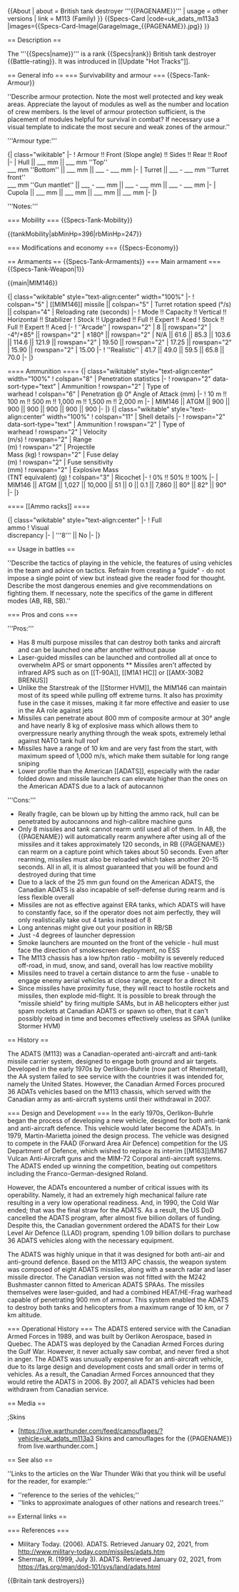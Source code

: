 {{About
| about = British tank destroyer '''{{PAGENAME}}'''
| usage = other versions
| link = M113 (Family)
}}
{{Specs-Card
|code=uk_adats_m113a3
|images={{Specs-Card-Image|GarageImage_{{PAGENAME}}.jpg}}
}}

== Description ==
<!-- ''In the description, the first part should be about the history of the creation and combat usage of the vehicle, as well as its key features. In the second part, tell the reader about the ground vehicle in the game. Insert a screenshot of the vehicle, so that if the novice player does not remember the vehicle by name, he will immediately understand what kind of vehicle the article is talking about.'' -->
The '''{{Specs|name}}''' is a rank {{Specs|rank}} British tank destroyer {{Battle-rating}}. It was introduced in [[Update "Hot Tracks"]].

== General info ==
=== Survivability and armour ===
{{Specs-Tank-Armour}}
<!-- ''Describe armour protection. Note the most well protected and key weak areas. Appreciate the layout of modules as well as the number and location of crew members. Is the level of armour protection sufficient, is the placement of modules helpful for survival in combat? If necessary use a visual template to indicate the most secure and weak zones of the armour.'' -->
''Describe armour protection. Note the most well protected and key weak areas. Appreciate the layout of modules as well as the number and location of crew members. Is the level of armour protection sufficient, is the placement of modules helpful for survival in combat? If necessary use a visual template to indicate the most secure and weak zones of the armour.''

'''Armour type:''' <!-- The types of armour present on the vehicle and their general locations -->
<!-- Example: * Rolled homogeneous armour (Front, Side, Rear, Hull roof)
* Cast homogeneous armour (Turret, Transmission area) -->

{| class="wikitable"
|-
! Armour !! Front (Slope angle) !! Sides !! Rear !! Roof
|-
| Hull || ___ mm || ___ mm ''Top'' <br> ___ mm ''Bottom'' || ___ mm || ___ - ___ mm
|-
| Turret || ___ - ___ mm ''Turret front'' <br> ___ mm ''Gun mantlet'' || ___ - ___ mm || ___ - ___ mm || ___ - ___ mm
|-
| Cupola || ___ mm || ___ mm || ___ mm || ___ mm
|-
|}

'''Notes:''' <!-- Any additional notes which the user needs to be aware of -->
<!-- Example: * Suspension wheels are 20 mm thick, tracks are 30 mm thick, and torsion bars are 60 mm thick. -->

=== Mobility ===
{{Specs-Tank-Mobility}}
<!-- ''Write about the mobility of the ground vehicle. Estimate the specific power and manoeuvrability, as well as the maximum speed forwards and backwards.'' -->

{{tankMobility|abMinHp=396|rbMinHp=247}}

=== Modifications and economy ===
{{Specs-Economy}}

== Armaments ==
{{Specs-Tank-Armaments}}
=== Main armament ===
{{Specs-Tank-Weapon|1}}
<!-- ''Give the reader information about the characteristics of the main gun. Assess its effectiveness in a battle based on the reloading speed, ballistics and the power of shells. Do not forget about the flexibility of the fire, that is how quickly the cannon can be aimed at the target, open fire on it and aim at another enemy. Add a link to the main article on the gun: <code><nowiki>{{main|Name of the weapon}}</nowiki></code>. Describe in general terms the ammunition available for the main gun. Give advice on how to use them and how to fill the ammunition storage.'' -->
{{main|MIM146}}

{| class="wikitable" style="text-align:center" width="100%"
|-
! colspan="5" | [[MIM146]] missile || colspan="5" | Turret rotation speed (°/s) || colspan="4" | Reloading rate (seconds)
|-
! Mode !! Capacity !! Vertical !! Horizontal !! Stabilizer
! Stock !! Upgraded !! Full !! Expert !! Aced
! Stock !! Full !! Expert !! Aced
|-
! ''Arcade''
| rowspan="2" | 8 || rowspan="2" | -4°/+85° || rowspan="2" | ±180° || rowspan="2" | N/A || 61.6 || 85.3 || 103.6 || 114.6 || 121.9 || rowspan="2" | 19.50 || rowspan="2" | 17.25 || rowspan="2" | 15.90 || rowspan="2" | 15.00
|-
! ''Realistic''
| 41.7 || 49.0 || 59.5 || 65.8 || 70.0
|-
|}

==== Ammunition ====
{| class="wikitable" style="text-align:center" width="100%"
! colspan="8" | Penetration statistics
|-
! rowspan="2" data-sort-type="text" | Ammunition
! rowspan="2" | Type of<br>warhead
! colspan="6" | Penetration @ 0° Angle of Attack (mm)
|-
! 10 m !! 100 m !! 500 m !! 1,000 m !! 1,500 m !! 2,000 m
|-
| MIM146 || ATGM || 900 || 900 || 900 || 900 || 900 || 900
|-
|}
{| class="wikitable" style="text-align:center" width="100%"
! colspan="11" | Shell details
|-
! rowspan="2" data-sort-type="text" | Ammunition
! rowspan="2" | Type of<br>warhead
! rowspan="2" | Velocity<br>(m/s)
! rowspan="2" | Range<br>(m)
! rowspan="2" | Projectile<br>Mass (kg)
! rowspan="2" | Fuse delay<br>(m)
! rowspan="2" | Fuse sensitivity<br>(mm)
! rowspan="2" | Explosive Mass<br>(TNT equivalent) (g)
! colspan="3" | Ricochet
|-
! 0% !! 50% !! 100%
|-
| MIM146 || ATGM || 1,027 || 10,000 || 51 || 0 || 0.1 || 7,860 || 80° || 82° || 90°
|-
|}

==== [[Ammo racks]] ====
<!-- [[File:Ammoracks_{{PAGENAME}}.png|right|thumb|x250px|[[Ammo racks]] of the {{PAGENAME}}]] -->
<!-- '''Last updated:''' -->
{| class="wikitable" style="text-align:center"
|-
! Full<br>ammo
! Visual<br>discrepancy
|-
| '''8''' || No
|-
|}

== Usage in battles ==
<!-- ''Describe the tactics of playing in the vehicle, the features of using vehicles in the team and advice on tactics. Refrain from creating a "guide" - do not impose a single point of view but instead give the reader food for thought. Describe the most dangerous enemies and give recommendations on fighting them. If necessary, note the specifics of the game in different modes (AB, RB, SB).'' -->
''Describe the tactics of playing in the vehicle, the features of using vehicles in the team and advice on tactics. Refrain from creating a "guide" - do not impose a single point of view but instead give the reader food for thought. Describe the most dangerous enemies and give recommendations on fighting them. If necessary, note the specifics of the game in different modes (AB, RB, SB).''

=== Pros and cons ===
<!-- ''Summarise and briefly evaluate the vehicle in terms of its characteristics and combat effectiveness. Mark its pros and cons in a bulleted list. Try not to use more than 6 points for each of the characteristics. Avoid using categorical definitions such as "bad", "good" and the like - use substitutions with softer forms such as "inadequate" and "effective".'' -->

'''Pros:'''

* Has 8 multi purpose missiles that can destroy both tanks and aircraft and can be launched one after another without pause
* Laser-guided missiles can be launched and controlled all at once to overwhelm APS or smart opponents
** Missiles aren't affected by infrared APS such as on [[T-90A]], [[M1A1 HC]] or [[AMX-30B2 BRENUS]]
* Unlike the Starstreak of the [[Stormer HVM]], the MIM146 can maintain most of its speed while pulling off extreme turns. It also has proximity fuse in the case it misses, making it far more effective and easier to use in the AA role against jets
* Missiles can penetrate about 800 mm of composite armour at 30° angle and have nearly 8 kg of explosive mass which allows them to overpressure nearly anything through the weak spots, extremely lethal against NATO tank hull roof
* Missiles have a range of 10 km and are very fast from the start, with maximum speed of 1,000 m/s, which make them suitable for long range sniping
* Lower profile than the American [[ADATS]], especially with the radar folded down and missile launchers can elevate higher than the ones on the American ADATS due to a lack of autocannon

'''Cons:'''

* Really fragile, can be blown up by hitting the ammo rack, hull can be penetrated by autocannons and high-calibre machine guns
* Only 8 missiles and tank cannot rearm until used all of them. In AB, the {{PAGENAME}} will automatically rearm anywhere after using all of the missiles and it takes approximately 120 seconds, in RB {{PAGENAME}} can rearm on a capture point which takes about 50 seconds. Even after rearming, missiles must also be reloaded which takes another 20-15 seconds. All in all, it is almost guaranteed that you will be found and destroyed during that time 
* Due to a lack of the 25 mm gun found on the American ADATS, the Canadian ADATS is also incapable of self-defense during rearm and is less flexible overall
* Missiles are not as effective against ERA tanks, which ADATS will have to constantly face, so if the operator does not aim perfectly, they will only realistically take out 4 tanks instead of 8
* Long antennas might give out your position in RB/SB
* Just -4 degrees of launcher depression
* Smoke launchers are mounted on the front of the vehicle - hull must face the direction of smokescreen deployment, no ESS
* The M113 chassis has a low hp/ton ratio - mobility is severely reduced off-road, in mud, snow, and sand, overall has low reactive mobility
* Missiles need to travel a certain distance to arm the fuse - unable to engage enemy aerial vehicles at close range, except for a direct hit
* Since missiles have proximity fuse, they will react to hostile rockets and missiles, then explode mid-flight. It is possible to break through the "missile shield" by firing multiple SAMs, but in AB helicopters either just spam rockets at Canadian ADATS or spawn so often, that it can't possibly reload in time and becomes effectively useless as SPAA (unlike Stormer HVM)

== History ==
<!-- ''Describe the history of the creation and combat usage of the vehicle in more detail than in the introduction. If the historical reference turns out to be too long, take it to a separate article, taking a link to the article about the vehicle and adding a block "/History" (example: <nowiki>https://wiki.warthunder.com/(Vehicle-name)/History</nowiki>) and add a link to it here using the <code>main</code> template. Be sure to reference text and sources by using <code><nowiki><ref></ref></nowiki></code>, as well as adding them at the end of the article with <code><nowiki><references /></nowiki></code>. This section may also include the vehicle's dev blog entry (if applicable) and the in-game encyclopedia description (under <code><nowiki>=== In-game description ===</nowiki></code>, also if applicable).'' -->

The ADATS (M113) was a Canadian-operated anti-aircraft and anti-tank missile carrier system, designed to engage both ground and air targets. Developed in the early 1970s by Oerlikon-Buhrle (now part of Rheinmetall), the AA system failed to see service with the countries it was intended for, namely the United States. However, the Canadian Armed Forces procured 36 ADATs vehicles based on the M113 chassis, which served with the Canadian army as anti-aircraft systems until their withdrawal in 2007.

=== Design and Development ===
In the early 1970s, Oerlikon-Buhrle began the process of developing a new vehicle, designed for both anti-tank and anti-aircraft defence. This vehicle would later become the ADATs. In 1979, Martin-Marietta joined the design process. The vehicle was designed to compete in the FAAD (Forward Area Air Defence) competition for the US Department of Defence, which wished to replace its interim [[M163]]/M167 Vulcan Anti-Aircraft guns and the MIM-72 Corporal anti-aircraft systems. The ADATS ended up winning the competition, beating out competitors including the Franco-German-designed Roland.

However, the ADATs encountered a number of critical issues with its operability. Namely, it had an extremely high mechanical failure rate resulting in a very low operational readiness. And, in 1990, the Cold War ended; that was the final straw for the ADATS. As a result, the US DoD cancelled the ADATS program, after almost five billion dollars of funding. Despite this, the Canadian government ordered the ADATS for their Low Level Air Defence (LLAD) program, spending 1.09 billion dollars to purchase 36 ADATS vehicles along with the necessary equipment.

The ADATS was highly unique in that it was designed for both anti-air and anti-ground defence. Based on the M113 APC chassis, the weapon system was composed of eight ADATS missiles, along with a search radar and laser missile director. The Canadian version was not fitted with the M242 Bushmaster cannon fitted to American ADATS SPAAs. The missiles themselves were laser-guided, and had a combined HEAT/HE-Frag warhead capable of penetrating 900 mm of armour. This system enabled the ADATS to destroy both tanks and helicopters from a maximum range of 10 km, or 7 km altitude.

=== Operational History ===
The ADATS entered service with the Canadian Armed Forces in 1989, and was built by Oerlikon Aerospace, based in Quebec. The ADATS was deployed by the Canadian Armed Forces during the Gulf War. However, it never actually saw combat, and never fired a shot in anger. The ADATS was unusually expensive for an anti-aircraft vehicle, due to its large design and development costs and small order in terms of vehicles. As a result, the Canadian Armed Forces announced that they would retire the ADATS in 2006. By 2007, all ADATS vehicles had been withdrawn from Canadian service.

== Media ==
<!-- ''Excellent additions to the article would be video guides, screenshots from the game, and photos.'' -->

;Skins

* [https://live.warthunder.com/feed/camouflages/?vehicle=uk_adats_m113a3 Skins and camouflages for the {{PAGENAME}} from live.warthunder.com.]

== See also ==
<!-- ''Links to the articles on the War Thunder Wiki that you think will be useful for the reader, for example:''
* ''reference to the series of the vehicles;''
* ''links to approximate analogues of other nations and research trees.'' -->
''Links to the articles on the War Thunder Wiki that you think will be useful for the reader, for example:''

* ''reference to the series of the vehicles;''
* ''links to approximate analogues of other nations and research trees.''

== External links ==
<!-- ''Paste links to sources and external resources, such as:''
* ''topic on the official game forum;''
* ''other literature.'' -->

=== References ===

* Military Today. (2006). ADATS. Retrieved January 02, 2021, from <nowiki>http://www.military-today.com/missiles/adats.htm</nowiki>
* Sherman, R. (1999, July 3). ADATS. Retrieved January 02, 2021, from <nowiki>https://fas.org/man/dod-101/sys/land/adats.html</nowiki>

{{Britain tank destroyers}}